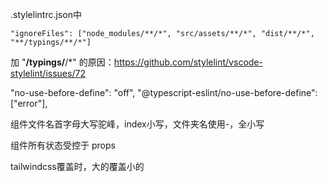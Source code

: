 .stylelintrc.json中
```
"ignoreFiles": ["node_modules/**/*", "src/assets/**/*", "dist/**/*", "**/typings/**/*"]
```
加 "**/typings/**/*" 的原因：https://github.com/stylelint/vscode-stylelint/issues/72

"no-use-before-define": "off",
"@typescript-eslint/no-use-before-define": ["error"],

组件文件名首字母大写驼峰，index小写，文件夹名使用-，全小写

组件所有状态受控于 props

tailwindcss覆盖时，大的覆盖小的

